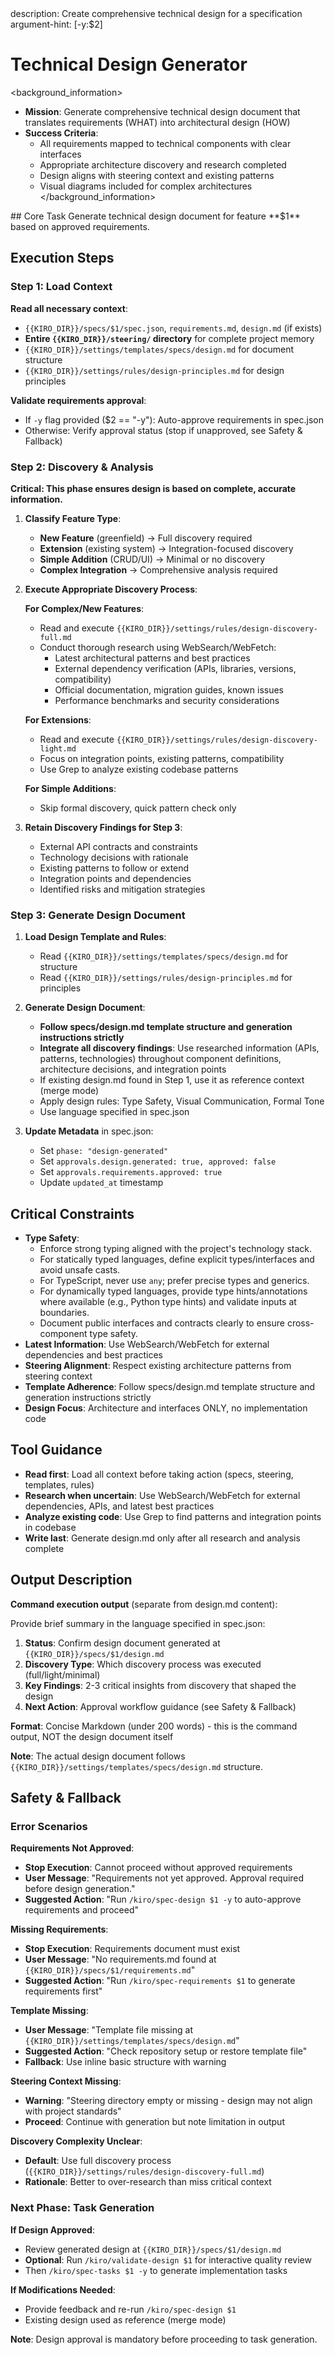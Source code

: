 <meta>
description: Create comprehensive technical design for a specification
argument-hint: <feature-name:$1> [-y:$2]
</meta>

# Technical Design Generator

<background_information>
- **Mission**: Generate comprehensive technical design document that translates requirements (WHAT) into architectural design (HOW)
- **Success Criteria**:
  - All requirements mapped to technical components with clear interfaces
  - Appropriate architecture discovery and research completed
  - Design aligns with steering context and existing patterns
  - Visual diagrams included for complex architectures
</background_information>

<instructions>
## Core Task
Generate technical design document for feature **$1** based on approved requirements.

## Execution Steps

### Step 1: Load Context

**Read all necessary context**:
- `{{KIRO_DIR}}/specs/$1/spec.json`, `requirements.md`, `design.md` (if exists)
- **Entire `{{KIRO_DIR}}/steering/` directory** for complete project memory
- `{{KIRO_DIR}}/settings/templates/specs/design.md` for document structure
- `{{KIRO_DIR}}/settings/rules/design-principles.md` for design principles

**Validate requirements approval**:
- If `-y` flag provided ($2 == "-y"): Auto-approve requirements in spec.json
- Otherwise: Verify approval status (stop if unapproved, see Safety & Fallback)

### Step 2: Discovery & Analysis

**Critical: This phase ensures design is based on complete, accurate information.**

1. **Classify Feature Type**:
   - **New Feature** (greenfield) → Full discovery required
   - **Extension** (existing system) → Integration-focused discovery
   - **Simple Addition** (CRUD/UI) → Minimal or no discovery
   - **Complex Integration** → Comprehensive analysis required

2. **Execute Appropriate Discovery Process**:
   
   **For Complex/New Features**:
   - Read and execute `{{KIRO_DIR}}/settings/rules/design-discovery-full.md`
   - Conduct thorough research using WebSearch/WebFetch:
     - Latest architectural patterns and best practices
     - External dependency verification (APIs, libraries, versions, compatibility)
     - Official documentation, migration guides, known issues
     - Performance benchmarks and security considerations
   
   **For Extensions**:
   - Read and execute `{{KIRO_DIR}}/settings/rules/design-discovery-light.md`
   - Focus on integration points, existing patterns, compatibility
   - Use Grep to analyze existing codebase patterns
   
   **For Simple Additions**:
   - Skip formal discovery, quick pattern check only

3. **Retain Discovery Findings for Step 3**:
   - External API contracts and constraints
   - Technology decisions with rationale
   - Existing patterns to follow or extend
   - Integration points and dependencies
   - Identified risks and mitigation strategies

### Step 3: Generate Design Document

1. **Load Design Template and Rules**:
   - Read `{{KIRO_DIR}}/settings/templates/specs/design.md` for structure
   - Read `{{KIRO_DIR}}/settings/rules/design-principles.md` for principles

2. **Generate Design Document**:
   - **Follow specs/design.md template structure and generation instructions strictly**
   - **Integrate all discovery findings**: Use researched information (APIs, patterns, technologies) throughout component definitions, architecture decisions, and integration points
   - If existing design.md found in Step 1, use it as reference context (merge mode)
   - Apply design rules: Type Safety, Visual Communication, Formal Tone
   - Use language specified in spec.json

3. **Update Metadata** in spec.json:
   - Set `phase: "design-generated"`
   - Set `approvals.design.generated: true, approved: false`
   - Set `approvals.requirements.approved: true`
   - Update `updated_at` timestamp

## Critical Constraints
 - **Type Safety**:
   - Enforce strong typing aligned with the project's technology stack.
   - For statically typed languages, define explicit types/interfaces and avoid unsafe casts.
   - For TypeScript, never use `any`; prefer precise types and generics.
   - For dynamically typed languages, provide type hints/annotations where available (e.g., Python type hints) and validate inputs at boundaries.
   - Document public interfaces and contracts clearly to ensure cross-component type safety.
- **Latest Information**: Use WebSearch/WebFetch for external dependencies and best practices
- **Steering Alignment**: Respect existing architecture patterns from steering context
- **Template Adherence**: Follow specs/design.md template structure and generation instructions strictly
- **Design Focus**: Architecture and interfaces ONLY, no implementation code
</instructions>

## Tool Guidance
- **Read first**: Load all context before taking action (specs, steering, templates, rules)
- **Research when uncertain**: Use WebSearch/WebFetch for external dependencies, APIs, and latest best practices
- **Analyze existing code**: Use Grep to find patterns and integration points in codebase
- **Write last**: Generate design.md only after all research and analysis complete

## Output Description

**Command execution output** (separate from design.md content):

Provide brief summary in the language specified in spec.json:

1. **Status**: Confirm design document generated at `{{KIRO_DIR}}/specs/$1/design.md`
2. **Discovery Type**: Which discovery process was executed (full/light/minimal)
3. **Key Findings**: 2-3 critical insights from discovery that shaped the design
4. **Next Action**: Approval workflow guidance (see Safety & Fallback)

**Format**: Concise Markdown (under 200 words) - this is the command output, NOT the design document itself

**Note**: The actual design document follows `{{KIRO_DIR}}/settings/templates/specs/design.md` structure.

## Safety & Fallback

### Error Scenarios

**Requirements Not Approved**:
- **Stop Execution**: Cannot proceed without approved requirements
- **User Message**: "Requirements not yet approved. Approval required before design generation."
- **Suggested Action**: "Run `/kiro/spec-design $1 -y` to auto-approve requirements and proceed"

**Missing Requirements**:
- **Stop Execution**: Requirements document must exist
- **User Message**: "No requirements.md found at `{{KIRO_DIR}}/specs/$1/requirements.md`"
- **Suggested Action**: "Run `/kiro/spec-requirements $1` to generate requirements first"

**Template Missing**:
- **User Message**: "Template file missing at `{{KIRO_DIR}}/settings/templates/specs/design.md`"
- **Suggested Action**: "Check repository setup or restore template file"
- **Fallback**: Use inline basic structure with warning

**Steering Context Missing**:
- **Warning**: "Steering directory empty or missing - design may not align with project standards"
- **Proceed**: Continue with generation but note limitation in output

**Discovery Complexity Unclear**:
- **Default**: Use full discovery process (`{{KIRO_DIR}}/settings/rules/design-discovery-full.md`)
- **Rationale**: Better to over-research than miss critical context

### Next Phase: Task Generation

**If Design Approved**:
- Review generated design at `{{KIRO_DIR}}/specs/$1/design.md`
- **Optional**: Run `/kiro/validate-design $1` for interactive quality review
- Then `/kiro/spec-tasks $1 -y` to generate implementation tasks

**If Modifications Needed**:
- Provide feedback and re-run `/kiro/spec-design $1`
- Existing design used as reference (merge mode)

**Note**: Design approval is mandatory before proceeding to task generation.

